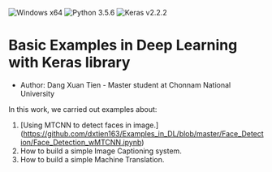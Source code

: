 ![Windows x64](https://img.shields.io/badge/Windows-x64-green.svg)
![Python 3.5.6](https://img.shields.io/badge/Python-3.5.6-red.svg)
![Keras v2.2.2](https://img.shields.io/badge/Keras-2.2.2-yellow.svg)

# Basic Examples in Deep Learning with Keras library

* Author: Dang Xuan Tien - Master student at Chonnam National University

In this work, we carried out examples about:
1. [Using MTCNN to detect faces in image.] (https://github.com/dxtien163/Examples_in_DL/blob/master/Face_Detection/Face_Detection_wMTCNN.ipynb)
2. How to build a simple Image Captioning system.
3. How to build a simple Machine Translation.
